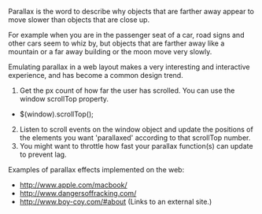 Parallax is the word to describe why objects that are farther away appear to move slower than objects that are close up.

For example when you are in the passenger seat of a car, road signs and other cars seem to whiz by, but objects that are farther away like a mountain or a far away building or the moon move very slowly.

Emulating parallax in a web layout makes a very interesting and interactive experience, and has become a common design trend.

1. Get the px count of how far the user has scrolled. You can use the window scrollTop property.
  * $(window).scrollTop();
2. Listen to scroll events on the window object and update the positions of the elements you want 'parallaxed' according to that scrollTop number.
3. You might want to throttle how fast your parallax function(s) can update to prevent lag.

Examples of parallax effects implemented on the web:

* http://www.apple.com/macbook/
* http://www.dangersoffracking.com/
* http://www.boy-coy.com/#about (Links to an external site.)